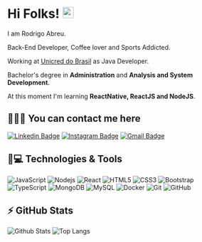 <h1 align = "justify"> Hi Folks!  <img src="https://media.giphy.com/media/hvRJCLFzcasrR4ia7z/giphy.gif" width="25px"></h1>
<p align = "justify">I am Rodrigo Abreu.</p>
<p align = "justify">Back-End Developer, Coffee lover and Sports Addicted.</p>

Working at [Unicred do Brasil](https://www.unicred.com.br) as Java Developer.

Bachelor's degree in **Administration** and **Analysis and System Development**.

At this moment I'm learning **ReactNative, ReactJS and NodeJS**.

## 📨📨📨 You can contact me here
[![Linkedin Badge](https://img.shields.io/badge/-rodabreu-blue?style=flat-square&logo=Linkedin&logoColor=white&link=https://www.linkedin.com/in/rodabreu/)](https://www.linkedin.com/in/rodabreu/)
[![Instagram Badge](https://img.shields.io/badge/-rodabreu-purple?style=flat-square&logo=instagram&logoColor=white&link=https://www.instagram.com/rodabreu/?hl=pt-br)](https://instagram.com/rodabreu)
[![Gmail Badge](https://img.shields.io/badge/-rodrigodiasdeabreu@gmail.com-c14438?style=flat-square&logo=Gmail&logoColor=white&link=mailto:rodrigodiasdeabreu@gmail.com)](mailto:rodrigodiasdeabreu@gmail.com)

## 🚀💻 Technologies & Tools

![JavaScript](https://img.shields.io/badge/-JavaScript-black?style=flat-square&logo=javascript)
![Nodejs](https://img.shields.io/badge/-Nodejs-black?style=flat-square&logo=Node.js)
![React](https://img.shields.io/badge/-React-black?style=flat-square&logo=react)
![HTML5](https://img.shields.io/badge/-HTML5-E34F26?style=flat-square&logo=html5&logoColor=white)
![CSS3](https://img.shields.io/badge/-CSS3-1572B6?style=flat-square&logo=css3)
![Bootstrap](https://img.shields.io/badge/-Bootstrap-563D7C?style=flat-square&logo=bootstrap)
![TypeScript](https://img.shields.io/badge/-TypeScript-007ACC?style=flat-square&logo=typescript)
![MongoDB](https://img.shields.io/badge/-MongoDB-black?style=flat-square&logo=mongodb)
![MySQL](https://img.shields.io/badge/-MySQL-black?style=flat-square&logo=mysql)
![Docker](https://img.shields.io/badge/-Docker-black?style=flat-square&logo=docker)
![Git](https://img.shields.io/badge/-Git-black?style=flat-square&logo=git)
![GitHub](https://img.shields.io/badge/-GitHub-181717?style=flat-square&logo=github)

## ⚡ GitHub Stats

![Github Stats](https://github-readme-stats.vercel.app/api?username=rodabreu&show_icons=true&count_private=true&show_icons=true&include_all_commits=true)
![Top Langs](https://github-readme-stats.vercel.app/api/top-langs/?username=rodabreu&hide=TeX&layout=compact)

